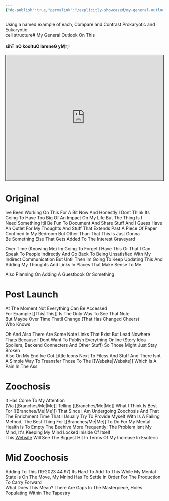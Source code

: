 ```yaml
---
{"dg-publish":true,"permalink":"/explicitly-showcased/my-general-outlook-on-this/","title":"Constant Comment","tags":["RandomThoughts","BrainDump","ThisMeansNothing","Tagless","ConstantComment","Rambles","MegaNote","Thoughts","IDontKnowWhatImSaying","Skull","ConcentrateddBrain"],"dgShowToc":true,"noteIcon":""}
---
```


Using a named example of each, Compare and Contrast Prokaryotic and Eukaryotic  
cell structure# My General Outlook On This

#### ‫‬‭‮‪‫‬‭‮҉   ‫‬‭‮҉‫‬‭‮‪‫‬‭‮ My General Outlook On This

<div><iframe allowfullscreen="" width="100%" height="400px" frameborder="1" name="myiFrame" style="border:1px #000 solid" src="https://plaza.one/" sandbox="allow-forms allow-modals allow-presentation allow-popups allow-same-origin allow-scripts"></iframe></div>

# Original

Ive Been Working On This For A Bit Now And Honestly I Dont Think Its Going To Have Too Big Of An Impact On My Life But The Thing Is I Need Something
Itll Be Fun To Document And Share Stuff And I Guess Have An Outlet For My Thoughts And Stuff That Extends Past A Piece Of Paper Confined In My Bedroom But Other Than That This Is Just Gonna Be Something Else That Gets Added To The Interest Graveyard

Over Time (Knowing Me) Im Going To Forget I Have This Or That I Can Speak To People Indirectly And Go Back To Being Unsatisfied With My Indirect Communication But Until Then Im Going To Keep Updating This And Adding My Thoughts And Links In Places That Make Sense To Me

Also Planning On Adding A Guestbook Or Something

# Post Launch

At The Moment Not Everything Can Be Accessed  
For Example [[This\|This]] Is The Only Way To See That Note  
But Maybe Over Time Thatll Change (That Has Changed Cheers)  
Who Knows

Oh And Also There Are Some Note Links That Exist But Lead Nowhere  
Thats Because I Dont Want To Publish Everything Online (Story Idea Spoilers, Backend Connecters And Other Stuff) So Those Might Just Stay Broken  
Also On My End Ive Got Little Icons Next To Filess And Stuff And There Isnt A Simple Way To Treansfer Those To The [[Website\|Website]] Which Is A Pain In The Ass

# Zoochosis

It Has Come To My Attention (Via [[Branches/Me\|Me]] Telling [[Branches/Me\|Me]] What I Think Is Best For [[Branches/Me\|Me]]) That Since I Am Undergoing Zoochosis And That The Enrichment Time That I Usually Try To Provide Myself With Is A Failing Method, The Best Thing For [[Branches/Me\|Me]] To Do For My Mental Health Is To Empty The Beehive More Frequently; The Problem Isnt My Mind, It's Keeping My Mind Locked Iniside Of Itself  
This [Website](https://my-mind-space.vercel.app/) Will See The Biggest Hit In Terms Of My Increase In Esoteric

# Mid Zoochosis

Adding To This (19·2023 44.97) Its Hard To Add To This While My Mental State Is On The Move, My Mnind Has To Settle In Order For The Production To Carry Forward  
What Does This Mean? There Are Gaps In The Masterpiece, Holes Populating Within The Tapestry